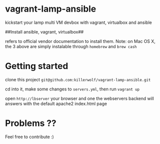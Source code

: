 vagrant-lamp-ansible
====================

kickstart your lamp multi VM devbox with vagrant, virtualbox and ansible

##Install ansible, vagrant, virtualbox##

refers to official vendor documentation to install them. 
Note: on Mac OS X, the 3 above are simply instalable through `homebrew` and `brew cash`

# Getting started #

clone this project `git@github.com:killerwolf/vagrant-lamp-ansible.git`

cd into it, make some changes to `servers.yml`,  then run `vagrant up`

open `http://lbserver` your browser and one the webservers backend will answers with the default apache2 index.html page


# Problems ?? #
Feel free to contribute :)
